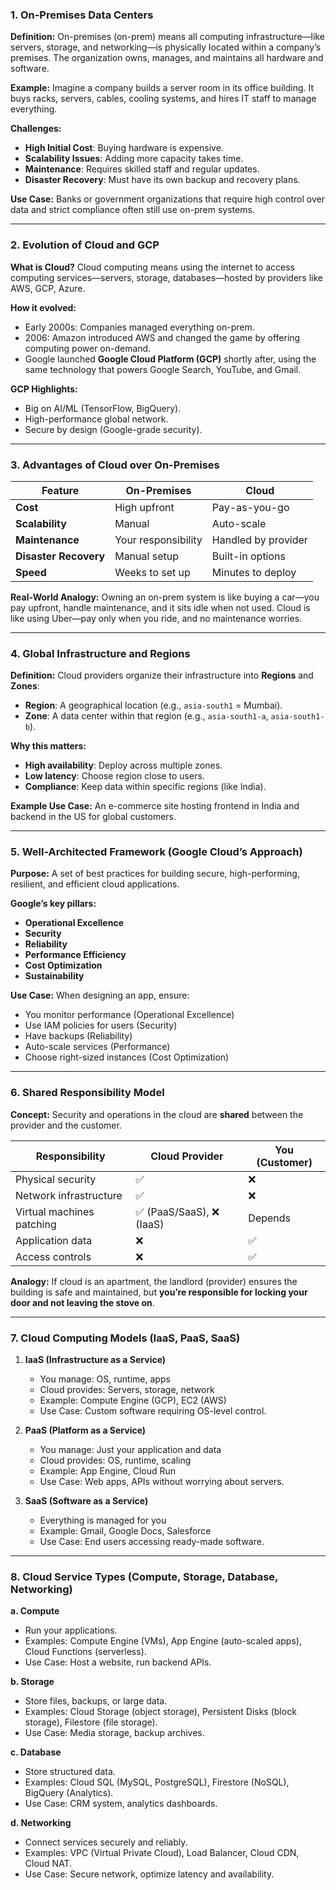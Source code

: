 ### **1. On-Premises Data Centers**

**Definition:**
On-premises (on-prem) means all computing infrastructure—like servers, storage, and networking—is physically located within a company’s premises. The organization owns, manages, and maintains all hardware and software.

**Example:**
Imagine a company builds a server room in its office building. It buys racks, servers, cables, cooling systems, and hires IT staff to manage everything.

**Challenges:**

* **High Initial Cost**: Buying hardware is expensive.
* **Scalability Issues**: Adding more capacity takes time.
* **Maintenance**: Requires skilled staff and regular updates.
* **Disaster Recovery**: Must have its own backup and recovery plans.

**Use Case:** Banks or government organizations that require high control over data and strict compliance often still use on-prem systems.

---

### **2. Evolution of Cloud and GCP**

**What is Cloud?**
Cloud computing means using the internet to access computing services—servers, storage, databases—hosted by providers like AWS, GCP, Azure.

**How it evolved:**

* Early 2000s: Companies managed everything on-prem.
* 2006: Amazon introduced AWS and changed the game by offering computing power on-demand.
* Google launched **Google Cloud Platform (GCP)** shortly after, using the same technology that powers Google Search, YouTube, and Gmail.

**GCP Highlights:**

* Big on AI/ML (TensorFlow, BigQuery).
* High-performance global network.
* Secure by design (Google-grade security).

---

### **3. Advantages of Cloud over On-Premises**

| Feature               | On-Premises         | Cloud               |
| --------------------- | ------------------- | ------------------- |
| **Cost**              | High upfront        | Pay-as-you-go       |
| **Scalability**       | Manual              | Auto-scale          |
| **Maintenance**       | Your responsibility | Handled by provider |
| **Disaster Recovery** | Manual setup        | Built-in options    |
| **Speed**             | Weeks to set up     | Minutes to deploy   |

**Real-World Analogy:**
Owning an on-prem system is like buying a car—you pay upfront, handle maintenance, and it sits idle when not used. Cloud is like using Uber—pay only when you ride, and no maintenance worries.

---

### **4. Global Infrastructure and Regions**

**Definition:**
Cloud providers organize their infrastructure into **Regions** and **Zones**:

* **Region**: A geographical location (e.g., `asia-south1` = Mumbai).
* **Zone**: A data center within that region (e.g., `asia-south1-a`, `asia-south1-b`).

**Why this matters:**

* **High availability**: Deploy across multiple zones.
* **Low latency**: Choose region close to users.
* **Compliance**: Keep data within specific regions (like India).

**Example Use Case:**
An e-commerce site hosting frontend in India and backend in the US for global customers.

---

### **5. Well-Architected Framework (Google Cloud’s Approach)**

**Purpose:**
A set of best practices for building secure, high-performing, resilient, and efficient cloud applications.

**Google’s key pillars:**

* **Operational Excellence**
* **Security**
* **Reliability**
* **Performance Efficiency**
* **Cost Optimization**
* **Sustainability**

**Use Case:**
When designing an app, ensure:

* You monitor performance (Operational Excellence)
* Use IAM policies for users (Security)
* Have backups (Reliability)
* Auto-scale services (Performance)
* Choose right-sized instances (Cost Optimization)

---

### **6. Shared Responsibility Model**

**Concept:**
Security and operations in the cloud are **shared** between the provider and the customer.

| Responsibility            | Cloud Provider          | You (Customer) |
| ------------------------- | ----------------------- | -------------- |
| Physical security         | ✅                       | ❌              |
| Network infrastructure    | ✅                       | ❌              |
| Virtual machines patching | ✅ (PaaS/SaaS), ❌ (IaaS) | Depends        |
| Application data          | ❌                       | ✅              |
| Access controls           | ❌                       | ✅              |

**Analogy:**
If cloud is an apartment, the landlord (provider) ensures the building is safe and maintained, but **you’re responsible for locking your door and not leaving the stove on**.

---

### **7. Cloud Computing Models (IaaS, PaaS, SaaS)**

1. **IaaS (Infrastructure as a Service)**

    * You manage: OS, runtime, apps
    * Cloud provides: Servers, storage, network
    * Example: Compute Engine (GCP), EC2 (AWS)
    * Use Case: Custom software requiring OS-level control.

2. **PaaS (Platform as a Service)**

    * You manage: Just your application and data
    * Cloud provides: OS, runtime, scaling
    * Example: App Engine, Cloud Run
    * Use Case: Web apps, APIs without worrying about servers.

3. **SaaS (Software as a Service)**

    * Everything is managed for you
    * Example: Gmail, Google Docs, Salesforce
    * Use Case: End users accessing ready-made software.

---

### **8. Cloud Service Types (Compute, Storage, Database, Networking)**

**a. Compute**

* Run your applications.
* Examples: Compute Engine (VMs), App Engine (auto-scaled apps), Cloud Functions (serverless).
* Use Case: Host a website, run backend APIs.

**b. Storage**

* Store files, backups, or large data.
* Examples: Cloud Storage (object storage), Persistent Disks (block storage), Filestore (file storage).
* Use Case: Media storage, backup archives.

**c. Database**

* Store structured data.
* Examples: Cloud SQL (MySQL, PostgreSQL), Firestore (NoSQL), BigQuery (Analytics).
* Use Case: CRM system, analytics dashboards.

**d. Networking**

* Connect services securely and reliably.
* Examples: VPC (Virtual Private Cloud), Load Balancer, Cloud CDN, Cloud NAT.
* Use Case: Secure network, optimize latency and availability.

